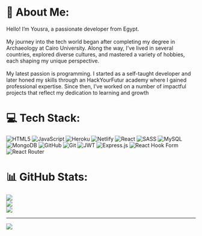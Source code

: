 # 💫 About Me:
Hello! I’m Yousra, a passionate developer from Egypt.<br><br>My journey into the tech world began after completing my degree in Archaeology at Cairo University. Along the way, I’ve lived in several countries, explored diverse cultures, and mastered a variety of hobbies, each shaping my unique perspective.<br><br>My latest passion is programming. I started as a self-taught developer and later honed my skills through an HackYourFutur academy where I gained professional expertise. Since then, I’ve worked on a number of impactful projects that reflect my dedication to learning and growth


# 💻 Tech Stack:
![HTML5](https://img.shields.io/badge/html5-%23E34F26.svg?style=for-the-badge&logo=html5&logoColor=white) ![JavaScript](https://img.shields.io/badge/javascript-%23323330.svg?style=for-the-badge&logo=javascript&logoColor=%23F7DF1E) ![Heroku](https://img.shields.io/badge/heroku-%23430098.svg?style=for-the-badge&logo=heroku&logoColor=white) ![Netlify](https://img.shields.io/badge/netlify-%23000000.svg?style=for-the-badge&logo=netlify&logoColor=#00C7B7) ![React](https://img.shields.io/badge/react-%2320232a.svg?style=for-the-badge&logo=react&logoColor=%2361DAFB) ![SASS](https://img.shields.io/badge/SASS-hotpink.svg?style=for-the-badge&logo=SASS&logoColor=white) ![MySQL](https://img.shields.io/badge/mysql-4479A1.svg?style=for-the-badge&logo=mysql&logoColor=white) ![MongoDB](https://img.shields.io/badge/MongoDB-%234ea94b.svg?style=for-the-badge&logo=mongodb&logoColor=white) ![GitHub](https://img.shields.io/badge/github-%23121011.svg?style=for-the-badge&logo=github&logoColor=white) ![Git](https://img.shields.io/badge/git-%23F05033.svg?style=for-the-badge&logo=git&logoColor=white) ![JWT](https://img.shields.io/badge/JWT-black?style=for-the-badge&logo=JSON%20web%20tokens) ![Express.js](https://img.shields.io/badge/express.js-%23404d59.svg?style=for-the-badge&logo=express&logoColor=%2361DAFB) ![React Hook Form](https://img.shields.io/badge/React%20Hook%20Form-%23EC5990.svg?style=for-the-badge&logo=reacthookform&logoColor=white) ![React Router](https://img.shields.io/badge/React_Router-CA4245?style=for-the-badge&logo=react-router&logoColor=white)
# 📊 GitHub Stats:
![](https://github-readme-stats.vercel.app/api?username=YousraElmag&theme=dark&hide_border=false&include_all_commits=true&count_private=true)<br/>
![](https://github-readme-streak-stats.herokuapp.com/?user=YousraElmag&theme=dark&hide_border=false)<br/>
![](https://github-readme-stats.vercel.app/api/top-langs/?username=YousraElmag&theme=dark&hide_border=false&include_all_commits=true&count_private=true&layout=compact)

---
[![](https://visitcount.itsvg.in/api?id=YousraElmag&icon=0&color=0)](https://visitcount.itsvg.in)

<!-- Proudly created with GPRM ( https://gprm.itsvg.in ) -->
